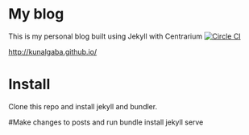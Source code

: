 # My blog

This is my personal blog built using Jekyll with Centrarium [![Circle CI](https://circleci.com/gh/bencentra/centrarium/tree/master.svg?style=svg)](https://circleci.com/gh/bencentra/centrarium/tree/master)

http://kunalgaba.github.io/

# Install
Clone this repo and install jekyll and bundler.

#Make changes to posts and run
bundle install
jekyll serve
